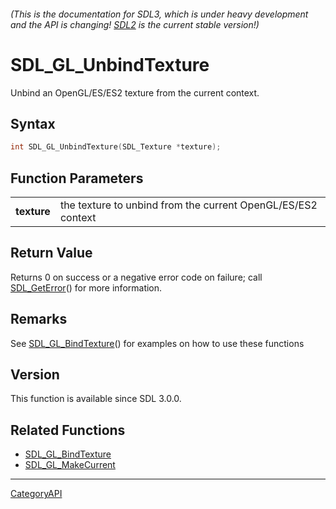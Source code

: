 ###### (This is the documentation for SDL3, which is under heavy development and the API is changing! [SDL2](https://wiki.libsdl.org/SDL2/) is the current stable version!)
# SDL_GL_UnbindTexture

Unbind an OpenGL/ES/ES2 texture from the current context.

## Syntax

```c
int SDL_GL_UnbindTexture(SDL_Texture *texture);

```

## Function Parameters

|                 |                                                              |
| --------------- | ------------------------------------------------------------ |
| **texture**     | the texture to unbind from the current OpenGL/ES/ES2 context |

## Return Value

Returns 0 on success or a negative error code on failure; call
[SDL_GetError](SDL_GetError)() for more information.

## Remarks

See [SDL_GL_BindTexture](SDL_GL_BindTexture)() for examples on how to use
these functions

## Version

This function is available since SDL 3.0.0.

## Related Functions

* [SDL_GL_BindTexture](SDL_GL_BindTexture)
* [SDL_GL_MakeCurrent](SDL_GL_MakeCurrent)

----
[CategoryAPI](CategoryAPI)

